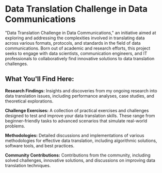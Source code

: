 # Data Translation Challenge in Data Communications

"Data Translation Challenge in Data Communications," an initiative aimed at exploring and addressing the complexities involved in translating data across various formats, protocols, and standards in the field of data communications. Born out of academic and research efforts, this project seeks to engage with data scientists, communication engineers, and IT professionals to collaboratively find innovative solutions to data translation challenges.

## What You'll Find Here:

**Research Findings:** Insights and discoveries from my ongoing research into data translation issues, including performance analyses, case studies, and theoretical explorations.

**Challenge Exercises:** A collection of practical exercises and challenges designed to test and improve your data translation skills. These range from beginner-friendly tasks to advanced scenarios that simulate real-world problems.

**Methodologies:** Detailed discussions and implementations of various methodologies for effective data translation, including algorithmic solutions, software tools, and best practices.

**Community Contributions:** Contributions from the community, including solved challenges, innovative solutions, and discussions on improving data translation techniques.
